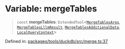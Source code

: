 # Variable: mergeTables

> `const` **mergeTables**: `ExtendedTool`\<[`MergeTablesArgs`](../type-aliases/MergeTablesArgs.md), [`MergeTablesLllmResult`](../type-aliases/MergeTablesLllmResult.md), [`MergeTablesAdditionalData`](../type-aliases/MergeTablesAdditionalData.md), [`LocalQueryContext`](../type-aliases/LocalQueryContext.md)\>

Defined in: [packages/tools/duckdb/src/merge.ts:37](https://github.com/geodaopenjs/openassistant/blob/0a6a7e7306d75a25dc968b3117f04cb7bd613bec/packages/tools/duckdb/src/merge.ts#L37)
